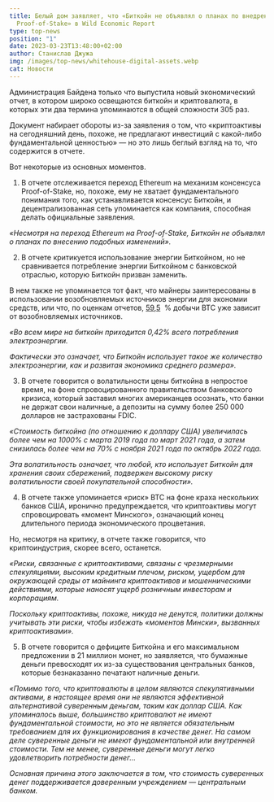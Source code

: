 ```yaml
---
title: Белый дом заявляет, что «Биткойн не объявлял о планах по внедрению
  Proof-of-Stake» в Wild Economic Report
type: top-news
position: "1"
date: 2023-03-23T13:48:00+02:00
author: Станислав Джужа
img: /images/top-news/whitehouse-digital-assets.webp
cat: Новости
---
```

Администрация Байдена только что выпустила новый экономический отчет, в котором широко освещаются биткойн и криптовалюта, в которых эти два термина упоминаются в общей сложности 305 раз.

Документ набирает обороты из-за заявления о том, что «криптоактивы на сегодняшний день, похоже, не предлагают инвестиций с какой-либо фундаментальной ценностью» — но это лишь беглый взгляд на то, что содержится в отчете.

Вот некоторые из основных моментов.

1. В отчете отслеживается переход Ethereum на механизм консенсуса Proof-of-Stake, но, похоже, ему не хватает фундаментального понимания того, как устанавливается консенсус Биткойн, и децентрализованная сеть упоминается как компания, способная делать официальные заявления.

*«Несмотря на переход Ethereum на Proof-of-Stake, Биткойн не объявлял о планах по внесению подобных изменений».*

2. В отчете критикуется использование энергии Биткойном, но не сравнивается потребление энергии Биткойном с банковской отраслью, которую Биткойн призван заменить.

В нем также не упоминается тот факт, что майнеры заинтересованы в использовании возобновляемых источников энергии для экономии средств, или что, по оценкам отчетов, [59,5](https://bitcoinminingcouncil.com/wp-content/uploads/2022/07/2022.07.19-BMC-Presentation-Q2-22-Presentation.pdf)  % добычи BTC уже зависит от возобновляемых источников.

*«Во всем мире на биткойн приходится 0,42% всего потребления электроэнергии.*

*Фактически это означает, что Биткойн использует такое же количество электроэнергии, как и развитая экономика среднего размера».*

3. В отчете говорится о волатильности цены биткойна в непростое время, на фоне спровоцированного правительством банковского кризиса, который заставил многих американцев осознать, что банки не держат свои наличные, а депозиты на сумму более 250 000 долларов не застрахованы FDIC.

*«Стоимость биткойна (по отношению к доллару США) увеличилась более чем на 1000% с марта 2019 года по март 2021 года, а затем снизилась более чем на 70% с ноября 2021 года по октябрь 2022 года.*

*Эта волатильность означает, что любой, кто использует Биткойн для хранения своих сбережений, подвержен высокому риску волатильности своей покупательной способности».*

4. В отчете также упоминается «риск» BTC на фоне краха нескольких банков США, иронично предупреждается, что криптоактивы могут спровоцировать «момент Минского», означающий конец длительного периода экономического процветания.

Но, несмотря на критику, в отчете также говорится, что криптоиндустрия, скорее всего, останется.

*«Риски, связанные с криптоактивами, связаны с чрезмерными спекуляциями, высоким кредитным плечом, риском, ущербом для окружающей среды от майнинга криптоактивов и мошенническими действиями, которые наносят ущерб розничным инвесторам и корпорациям.*

*Поскольку криптоактивы, похоже, никуда не денутся, политики должны учитывать эти риски, чтобы избежать «моментов Мински», вызванных криптоактивами».*

5. В отчете говорится о дефиците Биткойна и его максимальном предложении в 21 миллион монет, но заявляется, что бумажные деньги превосходят их из-за существования центральных банков, которые безнаказанно печатают наличные деньги.

*«Помимо того, что криптовалюты в целом являются спекулятивными активами, в настоящее время они не являются эффективной альтернативой суверенным деньгам, таким как доллар США. Как упоминалось выше, большинство криптовалют не имеют фундаментальной стоимости, но это не является обязательным требованием для их функционирования в качестве денег. На самом деле суверенные деньги не имеют фундаментальной или внутренней стоимости. Тем не менее, суверенные деньги могут легко удовлетворить потребности денег…*

*Основная причина этого заключается в том, что стоимость суверенных денег поддерживается доверенным учреждением — центральным банком.*